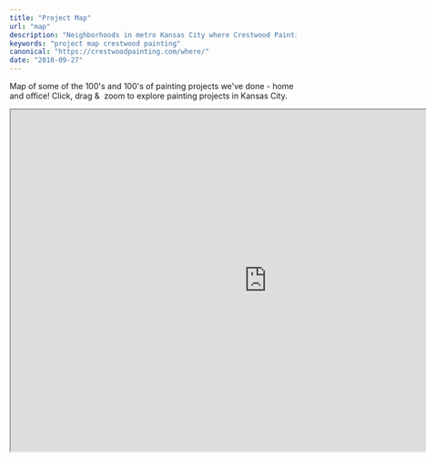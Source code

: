 ```yaml
---
title: "Project Map"
url: "map"
description: "Neighborhoods in metro Kansas City where Crestwood Painting has worked"
keywords: "project map crestwood painting"
canonical: "https://crestwoodpainting.com/where/"
date: "2018-09-27"
---
```


Map of some of the 100's and 100's of painting projects we've done - home and office! Click, drag &  zoom to explore painting projects in Kansas City.

<div class="map">
  <iframe src="https://www.google.com/maps/d/u/1/embed?mid=1bQKO00HkHa5JZfalLi7V62sn5JU" width="900" height="600" class="map"></iframe>
</div>

<!-- 
This code from Upwork John:

<script src="https://maps.googleapis.com/maps/api/js?key=AIzaSyCH3qR-k7nuCg5gXBwAr_A7AoLkVdE6mO4&amp;callback=initMap" async defer=""></script>
  
<script src="https://developers.google.com/maps/documentation/javascript/examples/markerclusterer/markerclusterer.js"></script>

Map of some of the 100's and 100's of painting projects we've done - home and office! Click, drag &  zoom to explore painting projects in Kansas City.

<iframe src="https://www.google.com/maps/d/u/0/embed?mid=1bQKO00HkHa5JZfalLi7V62sn5JU" width="1200" height="600"><span data-mce-type="bookmark" style="display: inline-block; width: 0px; overflow: hidden; line-height: 0;" class="mce_SELRES_start">﻿</span></iframe> -->

